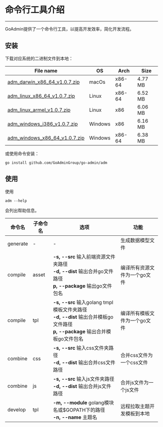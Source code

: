 # 命令行工具介绍
---

GoAdmin提供了一个命令行工具，以提高开发效率，简化开发流程。

## 安装


下载对应系统的二进制文件到本地：

|  File name   | OS  | Arch  | Size  |
|  ----  | ----  | ----  |----  |
| [adm_darwin_x86_64_v1.0.7.zip](http://file.go-admin.cn/go_admin/cli/v1_0_7/adm_darwin_x86_64_v1.0.7.zip)  | macOs | x86-64 | 4.77 MB
| [adm_linux_x86_64_v1.0.7.zip](http://file.go-admin.cn/go_admin/cli/v1_0_7/adm_linux_x86_64_v1.0.7.zip)  | Linux | x86-64   | 6.52 MB
| [adm_linux_armel_v1.0.7.zip](http://file.go-admin.cn/go_admin/cli/v1_0_7/adm_linux_armel_v1.0.7.zip)  | Linux | x86   | 6.06 MB
| [adm_windows_i386_v1.0.7.zip](http://file.go-admin.cn/go_admin/cli/v1_0_7/adm_windows_i386_v1.0.7.zip)  | Windows | x86  |6.16 MB
| [adm_windows_x86_64_v1.0.7.zip](http://file.go-admin.cn/go_admin/cli/v1_0_7/adm_windows_x86_64_v1.0.7.zip)  | Windows | x86-64   |6.38 MB


或使用命令安装：

```
go install github.com/GoAdminGroup/go-admin/adm
```

## 使用

使用

```
adm --help
```

会列出帮助信息。

|  命令名  |  子命令名   | 选项  | 功能  | 
|  ---- | ---- | ----  | ----  |
| generate  |  - | - | 生成数据模型文件
| compile  | asset| **-s, --src** 输入前端资源文件夹路径<br>**-d, --dist** 输出合并go文件路径<br>**p, --package** 输出go文件包名 | 编译所有资源文件为一个go文件
| compile  | tpl | **-s, --src** 输入golang tmpl模板文件夹路径<br>**-d, --dist** 输出合并模板go文件路径<br>**p, --package** 输出合并模板go文件包名 | 编译所有模板文件为一个go文件
| combine  | css| **-s, --src** 输入css文件夹路径<br>**-d, --dist** 输出合并css文件路径 | 合并css文件为一个css文件
| combine  | js | **-s, --src** 输入js文件夹路径<br>**-d, --dist** 输出合并js文件路径 | 合并js文件为一个js文件
| develop  | tpl | **-m, --module** golang模块名或$GOPATH下的路径<br>**-n, --name** 主题名 | 远程拉取主题开发模板到本地
